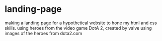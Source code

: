 # landing-page
making a landing page for a hypothetical website to hone my html and css skills.
using heroes from the video game DotA 2, created by valve
using images of the heroes from dota2.com
